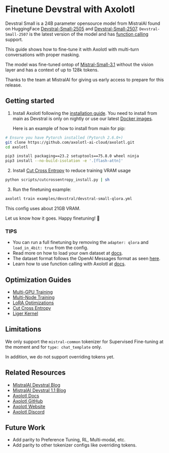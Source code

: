 # Finetune Devstral with Axolotl

Devstral Small is a 24B parameter opensource model from MistralAI found on HuggingFace [Devstral-Small-2505](https://huggingface.co/mistralai/Devstral-Small-2505) and [Devstral-Small-2507](https://huggingface.co/mistralai/Devstral-Small-2507). `Devstral-Small-2507` is the latest version of the model and has [function calling](https://mistralai.github.io/mistral-common/usage/tools/) support.

This guide shows how to fine-tune it with Axolotl with multi-turn conversations with proper masking.

The model was fine-tuned ontop of [Mistral-Small-3.1](https://huggingface.co/mistralai/Mistral-Small-3.1-24B-Base-2503) without the vision layer and has a context of up to 128k tokens.

Thanks to the team at MistralAI for giving us early access to prepare for this release.

## Getting started

1. Install Axolotl following the [installation guide](https://docs.axolotl.ai/docs/installation.html). You need to install from main as Devstral is only on nightly or use our latest [Docker images](https://docs.axolotl.ai/docs/docker.html).

    Here is an example of how to install from main for pip:

```bash
# Ensure you have Pytorch installed (Pytorch 2.6.0+)
git clone https://github.com/axolotl-ai-cloud/axolotl.git
cd axolotl

pip3 install packaging==23.2 setuptools==75.8.0 wheel ninja
pip3 install --no-build-isolation -e '.[flash-attn]'
```

2. Install [Cut Cross Entropy](https://docs.axolotl.ai/docs/custom_integrations.html#cut-cross-entropy) to reduce training VRAM usage

```bash
python scripts/cutcrossentropy_install.py | sh
```

3. Run the finetuning example:

```bash
axolotl train examples/devstral/devstral-small-qlora.yml
```

This config uses about 21GB VRAM.

Let us know how it goes. Happy finetuning! 🚀

### TIPS

- You can run a full finetuning by removing the `adapter: qlora` and `load_in_4bit: true` from the config.
- Read more on how to load your own dataset at [docs](https://docs.axolotl.ai/docs/dataset_loading.html).
- The dataset format follows the OpenAI Messages format as seen [here](https://docs.axolotl.ai/docs/dataset-formats/conversation.html#chat_template).
- Learn how to use function calling with Axolotl at [docs](https://docs.axolotl.ai/docs/dataset-formats/conversation.html#using-tool-use).

## Optimization Guides

- [Multi-GPU Training](https://docs.axolotl.ai/docs/multi-gpu.html)
- [Multi-Node Training](https://docs.axolotl.ai/docs/multi-node.html)
- [LoRA Optimizations](https://docs.axolotl.ai/docs/lora_optims.html)
- [Cut Cross Entropy](https://docs.axolotl.ai/docs/custom_integrations.html#cut-cross-entropy)
- [Liger Kernel](https://docs.axolotl.ai/docs/custom_integrations.html#liger-kernels)

## Limitations

We only support the `mistral-common` tokenizer for Supervised Fine-tuning at the moment and for `type: chat_template` only.

In addition, we do not support overriding tokens yet.

## Related Resources

- [MistralAI Devstral Blog](https://mistral.ai/news/devstral)
- [MistralAI Devstral 1.1 Blog](https://mistral.ai/news/devstral-2507)
- [Axolotl Docs](https://docs.axolotl.ai)
- [Axolotl GitHub](https://github.com/axolotl-ai-cloud/axolotl)
- [Axolotl Website](https://axolotl.ai)
- [Axolotl Discord](https://discord.gg/7m9sfhzaf3)


## Future Work

- Add parity to Preference Tuning, RL, Multi-modal, etc.
- Add parity to other tokenizer configs like overriding tokens.
